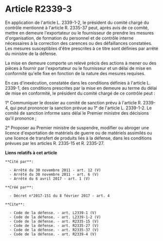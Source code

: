# Article R2339-3

En application de l'article L. 2339-1-2, le président du comité chargé du contrôle mentionné à l'article R. 2335-37 peut,
après avis de ce comité, mettre en demeure l'exportateur ou le fournisseur de prendre les mesures d'organisation, de
formation du personnel et de contrôle interne nécessaires à la correction des carences ou des défaillances constatées. Les
mesures susceptibles d'être prescrites à ce titre sont définies par arrêté du ministre de la défense. 

La mise en demeure comporte un relevé précis des actions à mener ou des pièces à fournir par l'exportateur ou le fournisseur
et un délai de mise en conformité qu'elle fixe en fonction de la nature des mesures requises. 

En cas d'inexécution, constatée dans les conditions définies à l'article L. 2339-1, des conditions prescrites par la mise en
demeure au terme du délai de mise en conformité, le président du comité chargé de ce contrôle peut : 

1° Communiquer le dossier au comité de sanction prévu à l'article R. 2339-4, qui peut prononcer la sanction prévue au 1° de
l'article L. 2339-1-2. Le comité de sanction informe sans délai le Premier ministre des décisions qu'il prononce ; 

2° Proposer au Premier ministre de suspendre, modifier ou abroger une licence d'exportation de matériels de guerre ou de
matériels assimilés ou une licence de transfert de produits liés à la défense, dans les conditions prévues par les articles
R. 2335-15 et R. 2335-27.

**Liens relatifs à cet article**

	**Cité par**:

	  - Arrêté du 30 novembre 2011 - art. 12 (V)
	  - Arrêté du 30 novembre 2011 - art. 6 (V)
	  - Arrêté du 6 avril 2017 - art. 1 (V)

	**Créé par**:

	  - Décret n°2017-151 du 8 février 2017 - art. 4

	**Cite**:

	  - Code de la défense. - art. L2339-1 (V)
	  - Code de la défense. - art. L2339-1-2 (V)
	  - Code de la défense. - art. R2335-15 (V)
	  - Code de la défense. - art. R2335-27 (V)
	  - Code de la défense. - art. R2335-37 (V)
	  - Code de la défense. - art. R2339-4 (V)
